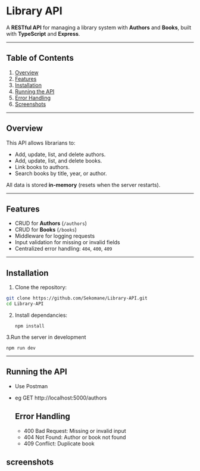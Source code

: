 # Library API

A **RESTful API** for managing a library system with **Authors** and **Books**, built with **TypeScript** and **Express**.

---

## Table of Contents

1. [Overview](#overview)  
2. [Features](#features)  
3. [Installation](#installation)  
4. [Running the API](#running-the-api)   
7. [Error Handling](#error-handling)  
8. [Screenshots](#screenshots)  

---

## Overview

This API allows librarians to:

- Add, update, list, and delete authors.  
- Add, update, list, and delete books.  
- Link books to authors.  
- Search books by title, year, or author.  

All data is stored **in-memory** (resets when the server restarts).

---

## Features

- CRUD for **Authors** (`/authors`)  
- CRUD for **Books** (`/books`)  
- Middleware for logging requests  
- Input validation for missing or invalid fields  
- Centralized error handling: `404`, `400`, `409`  

---

## Installation

1. Clone the repository:

```bash
git clone https://github.com/Sekomane/Library-API.git
cd Library-API
```

2. Install dependancies:
   ```
   npm install
   ```
   
3.Run the server in development
```
npm run dev
```
---

## Running the API
- Use Postman
- eg GET http://localhost:5000/authors

  ## Error Handling
  - 400 Bad Request: Missing or invalid input
  - 404 Not Found: Author or book not found
  - 409 Conflict: Duplicate book

## screenshots
